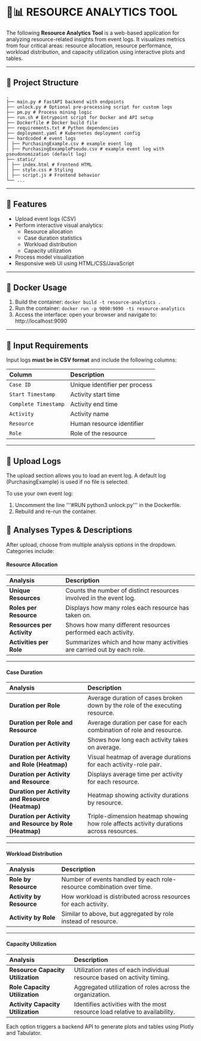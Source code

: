 # :busts_in_silhouette::bar_chart: RESOURCE ANALYTICS TOOL

The following **Resource Analytics Tool** is a web-based application for analyzing resource-related insights from event logs. It visualizes metrics from four critical areas: resource allocation, resource performance, workload distribution, and capacity utilization using interactive plots and tables.

---

## :open_file_folder: Project Structure
```
.
├── main.py # FastAPI backend with endpoints
├── unlock.py # Optional pre-processing script for custom logs
├── pm.py # Process mining logic
├── run.sh # Entrypoint script for Docker and API setup
├── Dockerfile # Docker build file
├── requirements.txt # Python dependencies
├── deployment.yaml # Kubernetes deployment config
├── hardcoded # event logs
│ ├── PurchasingExample.csv # example event log
│ ├── PurchasingEexamplePseudo.csv # example event log with pseudonomization (default log)
├── static/
│ ├── index.html # Frontend HTML
│ ├── style.css # Styling
│ ├── script.js # Frontend behavior
└── ...
```
---

## :rocket: Features
- Upload event logs (CSV)
- Perform interactive visual analytics:
    - Resource allocation
    - Case duration statistics
    - Workload distribution
    - Capacity utilization
- Process model visualization
- Responsive web UI using HTML/CSS/JavaScript

---

## :whale: Docker Usage

1. Build the container: `docker build -t resource-analytics .`
4. Run the container: `docker run -p 9090:9090 -ti resource-analytics`
5. Access the interface: open your browser and navigate to: http://localhost:9090

---

## :mag_right: Input Requirements
Input logs **must be in CSV format** and include the following columns:

| Column              | Description                     |
|:--------------------|:--------------------------------|
| `Case ID`           | Unique identifier per process   |
| `Start Timestamp`   | Activity start time             |
| `Complete Timestamp`| Activity end time               |
| `Activity`          | Activity name                   |
| `Resource`          | Human resource identifier       |
| `Role`              | Role of the resource            |

---

## :page_facing_up: Upload Logs
The upload section allows you to load an event log. A default log (PurchasingExample) is used if no file is selected.

To use your own event log:
1. Uncomment the line '''#RUN python3 unlock.py''' in the Dockerfile.
2. Rebuild and re-run the container.

## :brain: Analyses Types & Descriptions
After upload, choose from multiple analysis options in the dropdown. Categories include:

#### Resource Allocation

| **Analysis**               | **Description** |
|:---------------------------|:----------------|
| **Unique Resources**       | Counts the number of distinct resources involved in the event log. |
| **Roles per Resource**     | Displays how many roles each resource has taken on. |
| **Resources per Activity** | Shows how many different resources performed each activity. |
| **Activities per Role**    | Summarizes which and how many activities are carried out by each role. |

---

#### Case Duration

| **Analysis**                                      | **Description** |
|:--------------------------------------------------|:----------------|
| **Duration per Role**                             | Average duration of cases broken down by the role of the executing resource. |
| **Duration per Role and Resource**                | Average duration per case for each combination of role and resource. |
| **Duration per Activity**                         | Shows how long each activity takes on average. |
| **Duration per Activity and Role (Heatmap)**      | Visual heatmap of average durations for each activity-role pair. |
| **Duration per Activity and Resource**            | Displays average time per activity for each resource. |
| **Duration per Activity and Resource (Heatmap)**  | Heatmap showing activity durations by resource. |
| **Duration per Activity and Resource by Role (Heatmap)** | Triple-dimension heatmap showing how role affects activity durations across resources. |

---

#### Workload Distribution

| **Analysis**            | **Description** |
|:-------------------------|:----------------|
| **Role by Resource**     | Number of events handled by each role-resource combination over time. |
| **Activity by Resource** | How workload is distributed across resources for each activity. |
| **Activity by Role**     | Similar to above, but aggregated by role instead of resource. |

---

#### Capacity Utilization

| **Analysis**                      | **Description** |
|:----------------------------------|:----------------|
| **Resource Capacity Utilization** | Utilization rates of each individual resource based on activity timing. |
| **Role Capacity Utilization**     | Aggregated utilization of roles across the organization. |
| **Activity Capacity Utilization** | Identifies activities with the most resource load relative to availability. |


Each option triggers a backend API to generate plots and tables using Plotly and Tabulator.


